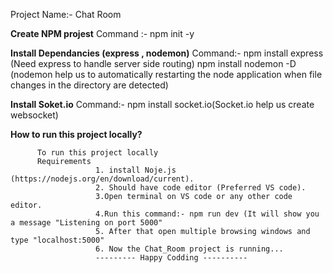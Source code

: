 Project Name:- Chat Room

**Create NPM projest**
Command :- npm init -y

**Install Dependancies (express , nodemon)**
Command:- npm install express (Need express to handle server side routing)
          npm install nodemon -D (nodemon help us to automatically restarting the node application when file changes in the directory are detected)

**Install Soket.io**
Command:- npm install socket.io(Socket.io help us create websocket)

**How to run this project locally?**

          To run this project locally 
          Requirements
                       1. install Noje.js (https://nodejs.org/en/download/current).
                       2. Should have code editor (Preferred VS code).
                       3.Open terminal on VS code or any other code editor.
                       4.Run this command:- npm run dev (It will show you a message "Listening on port 5000"
                       5. After that open multiple browsing windows and type "localhost:5000"
                       6. Now the Chat_Room project is running... 
                       --------- Happy Codding ----------
                       
          
